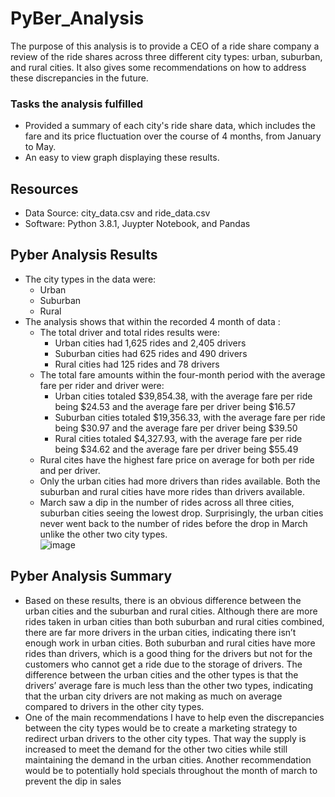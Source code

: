 # PyBer_Analysis
The purpose of this analysis is to provide a CEO of a ride share company a review of the ride shares across three different city types: urban, suburban, and rural cities. It also gives some recommendations on how to address these discrepancies in the future. 

### Tasks the analysis fulfilled
-	Provided a summary of each city's ride share data, which includes the fare and its price fluctuation over the course of 4 months, from January to May. 
-	An easy to view graph displaying these results. 

 
## Resources
-	Data Source: city_data.csv and ride_data.csv
-	Software: Python 3.8.1, Juypter Notebook, and Pandas

## Pyber Analysis Results
- The city types in the data were:
  - Urban
  - Suburban
  - Rural
- The analysis shows that within the recorded 4 month of data :
  - The total driver and total rides results were:
    - Urban cities had 1,625 rides and 2,405 drivers
    - Suburban cities had 625 rides and 490 drivers
    - Rural cities had 125 rides and 78 drivers
  -	The total fare amounts within the four-month period with the average fare per rider and driver were:
    - Urban cities totaled $39,854.38, with the average fare per ride being $24.53 and the average fare per driver being $16.57
    - Suburban cities totaled $19,356.33, with the average fare per ride being $30.97 and the average fare per driver being $39.50
    - Rural cities totaled $4,327.93, with the average fare per ride being $34.62 and the average fare per driver being $55.49
  -	Rural cites have the highest fare price on average for both per ride and per driver. 
  -	Only the urban cities had more drivers than rides available. Both the suburban and rural cities have more rides than drivers available. 
  - March saw a dip in the number of rides across all three cities, suburban cities seeing the lowest drop. Surprisingly, the urban cities never went back to the number of rides before the drop in March unlike the other two city types.  
![image](https://user-images.githubusercontent.com/86619648/133908725-5f59b118-83a6-457f-869d-1585ee230395.png)




## Pyber Analysis Summary
- Based on these results, there is an obvious difference between the urban cities and the suburban and rural cities. Although there are more rides taken in urban cities than both suburban and rural cities combined, there are far more drivers in the urban cities, indicating there isn’t enough work in urban cities. Both suburban and rural cities have more rides than drivers, which is a good thing for the drivers but not for the customers who cannot get a ride due to the storage of drivers. The difference between the urban cities and the other types is that the drivers’ average fare is much less than the other two types, indicating that the urban city drivers are not making as much on average compared to drivers in the other city types. 
- One of the main recommendations I have to help even the discrepancies between the city types would be to create a marketing strategy to redirect urban drivers to the other city types. That way the supply is increased to meet the demand for the other two cities while still maintaining the demand in the urban cities. Another recommendation would be to potentially hold specials throughout the month of march to prevent the dip in sales
